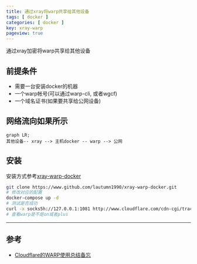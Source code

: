 ```yaml
---
title: 通过xray将warp共享给其他设备
tags: [ docker ]
categories: [ docker ]
key: xray-warp
pageview: true
---
```


通过xray加密将warp共享给其他设备

<!--more-->

## 前提条件

- 需要一台安装docker的机器
- 一个warp帐号(可以通过warp-cli, 或者wgcf)
- 一个域名证书(如果要共享给公网设备)

## 网络流向如果所示

```mermaid
graph LR;
其他设备-- xray --> 主机docker -- warp --> 公网
```

## 安装

安装方式参考[xray-warp-docker](https://www.github.com/lautumn1990/xray-warp-docker)

```bash
git clone https://www.github.com/lautumn1990/xray-warp-docker.git
# 修改对应的配置
docker-compose up -d
# 测试是否成功
curl -x socks5h://127.0.0.1:1081 http://www.cloudflare.com/cdn-cgi/trace
# 查看warp是不是on或者plus
```

----

## 参考

- [Cloudflare的WARP使用总结备忘](https://liuyuanjun.com/cloudflare-warp/)
